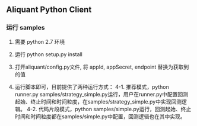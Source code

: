 ##  Aliquant Python Client

### 运行 samples
1. 需要 python 2.7 环境

2. 运行 python setup.py install

3. 打开aliquant/config.py文件, 将 appId, appSecret, endpoint 替换为获取到的值

4. 运行脚本即可，目前提供了两种运行方式：
4-1. 推荐模式，python runner.py samples/strategy_simple.py运行，用户在runner.py中配置回测起始、终止时间和时间粒度，在samples/strategy_simple.py中实现回测逻辑。
4-2. 代码片段模式，python samples/simple.py运行，回测起始、终止时间和时间粒度都在samples/simple.py中配置，回测逻辑也在其中实现。

